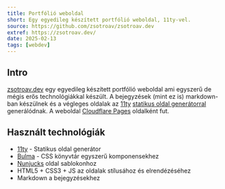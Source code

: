 ```yaml
---
title: Portfólió weboldal
short: Egy egyedileg készített portfólió weboldal, 11ty-vel. 
source: https://github.com/zsotroav/zsotroav.dev
extref: https://zsotroav.dev/
date: 2025-02-13
tags: [webdev]
---
```

## Intro
[zsotroav.dev](https://zsotroav.dev) egy egyedileg készített portfólió weboldal
ami egyszerű de mégis erős technológiákkal készült. A bejegyzések (mint ez is)
markdown-ban készülnek és a végleges oldalak az [11ty](https://11ty.dev)
[statikus oldal
generátorral](https://www.cloudflare.com/learning/performance/static-site-generator/)
generálódnak. A weboldal [Cloudflare Pages](https://pages.cloudflare.com/)
oldalként fut.

## Használt technológiák
* [11ty](https://11ty.dev) - Statikus oldal generátor
* [Bulma](https://bulma.io) - CSS könyvtár egyszerű komponensekhez
* [Nunjucks](https://mozilla.github.io/nunjucks/) oldal sablokonhoz
* HTML5 + CSS3 + JS az oldalak stílusához és elrendézéséhez
* Markdown a bejegyzésekhez
